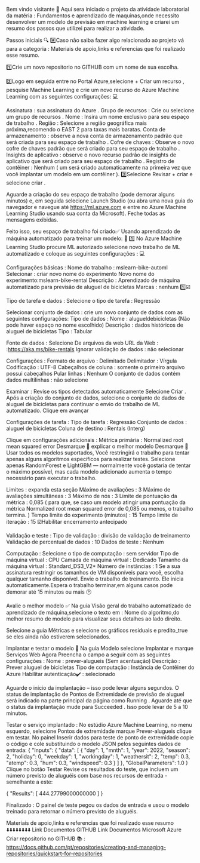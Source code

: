 Bem vindo visitante 🧭
Aqui sera iniciado o projeto da atividade laboratorial da matéria : Fundamentos e aprendizado de maquinas,onde necessito desenvolver um modelo de previsão em machine learning e criarei um resumo dos passos que utilizei para realizar a atividade.

Passos iniciais 🔍
#️⃣Caso não saiba fazer algo relacionado ao projeto vá para a categoria : Materiais de apoio,links e referencias que foi realizado esse resumo.

1️⃣Crie um novo repositorio no GITHUB com um nome de sua escolha.

2️⃣Logo em seguida entre no Portal Azure,selecione + Criar um recurso , pesquise Machine Learning e crie um novo recurso do Azure Machine Learning com as seguintes configurações: 💻

Assinatura : sua assinatura do Azure .
Grupo de recursos : Crie ou selecione um grupo de recursos .
Nome : Insira um nome exclusivo para seu espaço de trabalho .
Região : Selecione a região geográfica mais próxima,recomendo o EAST 2 para taxas mais baratas.
Conta de armazenamento : observe a nova conta de armazenamento padrão que será criada para seu espaço de trabalho .
Cofre de chaves : Observe o novo cofre de chaves padrão que será criado para seu espaço de trabalho .
Insights de aplicativo : observe o novo recurso padrão de insights de aplicativo que será criado para seu espaço de trabalho .
Registro de contêiner : Nenhum ( um será criado automaticamente na primeira vez que você implantar um modelo em um contêiner ).
3️⃣Selecione Revisar + criar e selecione criar .

Aguarde a criação do seu espaço de trabalho (pode demorar alguns minutos) e, em seguida selecione Launch Studio (ou abra uma nova guia do navegador e navegue até https://ml.azure.com e entre no Azure Machine Learning Studio usando sua conta da Microsoft). Feche todas as mensagens exibidas.

Feito isso, seu espaço de trabalho foi criado✅
Usando aprendizado de máquina automatizado para treinar um modelo:
💬 1️⃣ No Azure Machine Learning Studio procure ML autorizado selecione novo trabalho de ML automatizado e coloque as seguintes configurações : 💻

Configurações básicas :
Nome do trabalho : mslearn-bike-automl
Selecionar : criar novo nome do experimento
Novo nome do experimento:mslearn-bike-rental
Descrição : Aprendizado de máquina automatizado para previsão de aluguel de bicicletas
Marcas : nenhum
1️⃣☑️

Tipo de tarefa e dados :
Selecione o tipo de tarefa : Regressão

Selecionar conjunto de dados : crie um novo conjunto de dados com as seguintes configurações:
Tipo de dados : Nome : alugueldebicicletas (Não pode haver espaço no nome escolhido)
Descrição : dados históricos de aluguel de bicicletas
Tipo : Tabular

Fonte de dados :
Selecione De arquivos da web
URL da Web : :https://aka.ms/bike-rentals
Ignorar validação de dados : não selecionar

Configurações :
Formato de arquivo : Delimitado
Delimitador : Vírgula
Codificação : UTF-8
Cabeçalhos de coluna : somente o primeiro arquivo possui cabeçalhos
Pular linhas : Nenhum
O conjunto de dados contém dados multilinhas : não selecione

Examinar :
Revise os tipos detectados automaticamente
Selecione Criar . Após a criação do conjunto de dados, selecione o conjunto de dados de aluguel de bicicletas para continuar o envio do trabalho de ML automatizado. Clique em avançar

Configurações de tarefa :
Tipo de tarefa : Regressão
Conjunto de dados : aluguel de bicicletas
Coluna de destino : Rentals (Interg)

Clique em configurações adicionais :
Métrica primária : Normalized root mean squared error
Desmarque 🔲 explicar o melhor modelo
Desmarque 🔲 Usar todos os modelos suportados, Você restringirá o trabalho para tentar apenas alguns algoritmos específicos para realizar testes.
Selecione apenas RandomForest e LightGBM — normalmente você gostaria de tentar o máximo possível, mas cada modelo adicionado aumenta o tempo necessário para executar o trabalho.

Limites : expanda esta seção
Máximo de avaliações : 3
Máximo de avaliações simultâneas : 3
Máximo de nós : 3
Limite de pontuação da métrica : 0,085 ( para que, se caso um modelo atingir uma pontuação da métrica Normalized root mean squared error de 0,085 ou menos, o trabalho termina. )
Tempo limite do experimento (minutos) : 15
Tempo limite de iteração : 15
☑️Habilitar encerramento antecipado

Validação e teste :
Tipo de validação : divisão de validação de treinamento
Validação de percentual de dados : 10
Dados de teste : Nenhum

Computação :
Selecione o tipo de computação : sem servidor
Tipo de máquina virtual : CPU
Camada de máquina virtual : Dedicado Tamanho da máquina virtual : Standard_DS3_V2*
Número de instâncias : 1
Se a sua assinatura restringir os tamanhos de VM disponíveis para você, escolha qualquer tamanho disponível.
Envie o trabalho de treinamento. Ele inicia automaticamente.Espera o trabalho terminar,em alguns casos pode demorar até 15 minutos ou mais 🕑

Avalie o melhor modelo ✅
Na guia Visão geral do trabalho automatizado de aprendizado de máquina,selecione o texto em : Nome do algoritmo,do melhor resumo de modelo para visualizar seus detalhes ao lado direito.

Selecione a guia Métricas e selecione os gráficos residuais e predito_true se eles ainda não estiverem selecionados.

Implantar e testar o modelo 💾
Na guia Modelo selecione Implantar e marque Serviços Web Agora Preencha o campo a seguir com as seguintes configurações :
Nome : prever-alugueis (Sem acentuação)
Descrição : Prever aluguel de bicicletas
Tipo de computação : Instância de Contêiner do Azure
Habilitar autenticação✔️ : selecionado

Aguarde o início da implantação – isso pode levar alguns segundos. O status de implantação de Pontos de Extremidade de previsão de aluguel será indicado na parte principal da página como Running . Aguarde até que o status da implantação mude para Succeeded . Isso pode levar de 5 a 10 minutos.

Testar o serviço implantado :
No estúdio Azure Machine Learning, no menu esquerdo, selecione Pontos de extremidade marque Prever-alugueis clique em testar. No painel Inserir dados para teste de ponto de extremidade copie o código e cole substituindo o modelo JSON pelos seguintes dados de entrada:
{
"Inputs": {
"data": [
{
"day": 1,
"mnth": 1,
"year": 2022,
"season": 2,
"holiday": 0,
"weekday": 1,
"workingday": 1,
"weathersit": 2,
"temp": 0.3,
"atemp": 0.3,
"hum": 0.3,
"windspeed": 0.3
}
]
},
"GlobalParameters": 1.0
}
Clique no botão Testar
Revise os resultados do teste, que incluem um número previsto de aluguéis com base nos recursos de entrada - semelhante a este:

{ "Results": [ 444.27799000000000 ] }

Finalizado : O painel de teste pegou os dados de entrada e usou o modelo treinado para retornar o número previsto de aluguéis.

Materiais de apoio,links e referencias que foi realizado esse resumo ⬇️⬇️⬇️⬇️⬇️⬇️⬇️⬇️
Link Documentos GITHUB
Link Documentos Microsoft Azure
Criar repositorio no GITHUB 📚 : https://docs.github.com/pt/repositories/creating-and-managing-repositories/quickstart-for-repositories
